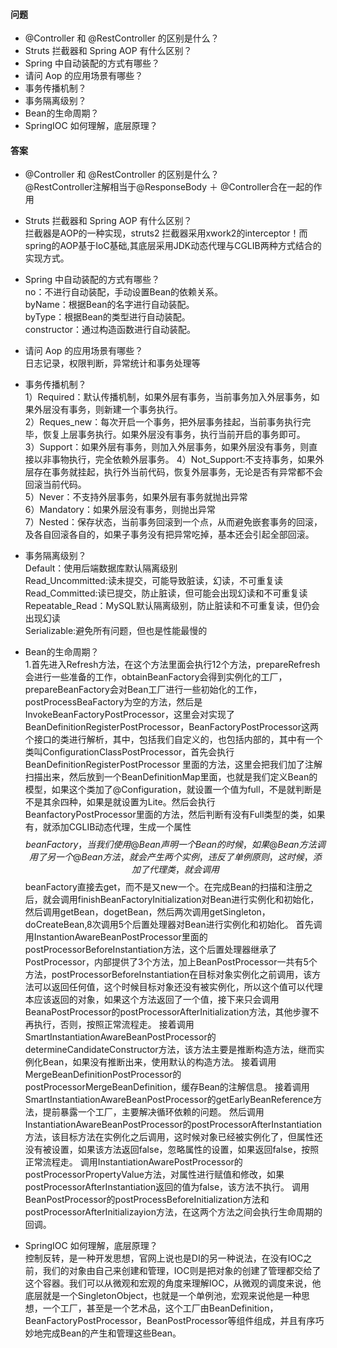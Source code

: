 #### 问题
+ @Controller 和 @RestController 的区别是什么？
+ Struts 拦截器和 Spring AOP 有什么区别？
+ Spring 中自动装配的方式有哪些？
+ 请问 Aop 的应用场景有哪些？
+ 事务传播机制？
+ 事务隔离级别？
+ Bean的生命周期？
+ SpringIOC 如何理解，底层原理？


#### 答案
+ @Controller 和 @RestController 的区别是什么？  
@RestController注解相当于@ResponseBody ＋ @Controller合在一起的作用  


+ Struts 拦截器和 Spring AOP 有什么区别？  
拦截器是AOP的一种实现，struts2 拦截器采用xwork2的interceptor！而spring的AOP基于IoC基础,其底层采用JDK动态代理与CGLIB两种方式结合的实现方式。  


+ Spring 中自动装配的方式有哪些？  
no：不进行自动装配，手动设置Bean的依赖关系。  
byName：根据Bean的名字进行自动装配。  
byType：根据Bean的类型进行自动装配。  
constructor：通过构造函数进行自动装配。   


+ 请问 Aop 的应用场景有哪些？  
日志记录，权限判断，异常统计和事务处理等  


+ 事务传播机制？  
1）Required：默认传播机制，如果外层有事务，当前事务加入外层事务，如果外层没有事务，则新建一个事务执行。  
2）Reques_new：每次开启一个事务，把外层事务挂起，当前事务执行完毕，恢复上层事务执行。如果外层没有事务，执行当前开启的事务即可。  
3）Support：如果外层有事务，则加入外层事务，如果外层没有事务，则直接以非事物执行，完全依赖外层事务。
4）Not_Support:不支持事务，如果外层存在事务就挂起，执行外当前代码，恢复外层事务，无论是否有异常都不会回滚当前代码。  
5）Never：不支持外层事务，如果外层有事务就抛出异常  
6）Mandatory：如果外层没有事务，则抛出异常  
7）Nested：保存状态，当前事务回滚到一个点，从而避免嵌套事务的回滚，及各自回滚各自的，如果子事务没有把异常吃掉，基本还会引起全部回滚。  


+ 事务隔离级别？  
Default：使用后端数据库默认隔离级别  
Read_Uncommitted:读未提交，可能导致脏读，幻读，不可重复读  
Read_Committed:读已提交，防止脏读，但可能会出现幻读和不可重复读  
Repeatable_Read：MySQL默认隔离级别，防止脏读和不可重复读，但仍会出现幻读  
Serializable:避免所有问题，但也是性能最慢的  


+ Bean的生命周期？  
1.首先进入Refresh方法，在这个方法里面会执行12个方法，prepareRefresh会进行一些准备的工作，obtainBeanFactory会得到实例化的工厂，prepareBeanFactory会对Bean工厂进行一些初始化的工作，postProcessBeaFactory为空的方法，然后是InvokeBeanFactoryPostProcessor，这里会对实现了BeanDefinitionRegisterPostProcessor，BeanFactoryPostProcessor这两个接口的类进行解析，其中，包括我们自定义的，也包括内部的，其中有一个类叫ConfigurationClassPostProcessor，首先会执行BeanDefinitionRegisterPostProcessor 里面的方法，这里会把我们加了注解扫描出来，然后放到一个BeanDefinitionMap里面，也就是我们定义Bean的模型，如果这个类加了@Configuration，就设置一个值为full，不是就判断是不是其余四种，如果是就设置为Lite。然后会执行BeanfactoryPostProcessor里面的方法，然后判断有没有Full类型的类，如果有，就添加CGLIB动态代理，生成一个属性$$beanFactory，当我们使用@Bean声明一个Bean的时候，如果@Bean方法调用了另一个@Bean方法，就会产生两个实例，违反了单例原则，这时候，添加了代理类，就会调用$$beanFactory直接去get，而不是又new一个。在完成Bean的扫描和注册之后，就会调用finishBeanFactoryInitialization对Bean进行实例化和初始化，然后调用getBean，dogetBean，然后两次调用getSingleton，doCreateBean,8次调用5个后置处理器对Bean进行实例化和初始化。
首先调用InstantionAwareBeanPostProcessor里面的postProcessorBeforeInstantiation方法，这个后置处理器继承了PostProcessor，内部提供了3个方法，加上BeanPostProcessor一共有5个方法，postProcessorBeforeInstantiation在目标对象实例化之前调用，该方法可以返回任何值，这个时候目标对象还没有被实例化，所以这个值可以代理本应该返回的对象，如果这个方法返回了一个值，接下来只会调用BeanaPostProcessor的postProcessorAfterInitialization方法，其他步骤不再执行，否则，按照正常流程走。
接着调用SmartInstantiationAwareBeanPostProcessor的determineCandidateConstructor方法，该方法主要是推断构造方法，继而实例化Bean，如果没有推断出来，使用默认的构造方法。
接着调用MergeBeanDefinitionPostProcessor的postProcessorMergeBeanDefinition，缓存Bean的注解信息。
接着调用SmartInstantiationAwareBeanPostProcessor的getEarlyBeanReference方法，提前暴露一个工厂，主要解决循环依赖的问题。
然后调用InstantiationAwareBeanPostProcessor的postProcessorAfterInstantiation方法，该目标方法在实例化之后调用，这时候对象已经被实例化了，但属性还没有被设置，如果该方法返回false，忽略属性的设置，如果返回false，按照正常流程走。
调用InstantiationAwarePostProcessor的postProcessorPropertyValue方法，对属性进行赋值和修改，如果postProcessorAfterInstantiation返回的值为false，该方法不执行。
调用BeanPostProcessor的postProcessBeforeInitialization方法和postProcessorAfterInitializayion方法，在这两个方法之间会执行生命周期的回调。


+ SpringIOC 如何理解，底层原理？  
控制反转，是一种开发思想，官网上说也是DI的另一种说法，在没有IOC之前，我们的对象由自己来创建和管理，IOC则是把对象的创建了管理都交给了这个容器。我们可以从微观和宏观的角度来理解IOC，从微观的调度来说，他底层就是一个SingletonObject，也就是一个单例池，宏观来说他是一种思想，一个工厂，甚至是一个艺术品，这个工厂由BeanDefinition，BeanFactoryPostProcessor，BeanPostProcessor等组件组成，并且有序巧妙地完成Bean的产生和管理这些Bean。